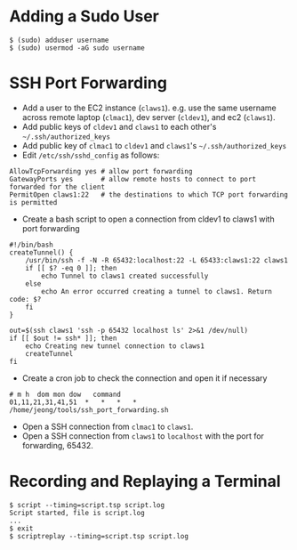 # Adding a Sudo User
```
$ (sudo) adduser username
$ (sudo) usermod -aG sudo username
```

# SSH Port Forwarding
* Add a user to the EC2 instance (`claws1`). e.g. use the same username across remote laptop (`clmac1`), dev server (`cldev1`), and ec2 (`claws1`).
* Add public keys of `cldev1` and `claws1` to each other's `~/.ssh/authorized_keys`
* Add public key of `clmac1` to `cldev1` and `claws1`'s `~/.ssh/authorized_keys`
* Edit `/etc/ssh/sshd_config` as follows:
```
AllowTcpForwarding yes # allow port forwarding
GatewayPorts yes       # allow remote hosts to connect to port forwarded for the client
PermitOpen claws1:22   # the destinations to which TCP port forwarding is permitted
```
* Create a bash script to open a connection from cldev1 to claws1 with port forwarding
```
#!/bin/bash                                                                    
createTunnel() {                                                               
    /usr/bin/ssh -f -N -R 65432:localhost:22 -L 65433:claws1:22 claws1
	if [[ $? -eq 0 ]]; then
		echo Tunnel to claws1 created successfully
	else
		echo An error occurred creating a tunnel to claws1. Return code: $?
	fi
}

out=$(ssh claws1 'ssh -p 65432 localhost ls' 2>&1 /dev/null)
if [[ $out != ssh* ]]; then
	echo Creating new tunnel connection to claws1
	createTunnel
fi
```
* Create a cron job to check the connection and open it if necessary
```
# m h  dom mon dow   command
01,11,21,31,41,51  *   *   *   *   /home/jeong/tools/ssh_port_forwarding.sh
```
* Open a SSH connection from `clmac1` to `claws1`.
* Open a SSH connection from `claws1` to `localhost` with the port for forwarding, 65432.

# Recording and Replaying a Terminal
```
$ script --timing=script.tsp script.log
Script started, file is script.log
...
$ exit
$ scriptreplay --timing=script.tsp script.log
```
